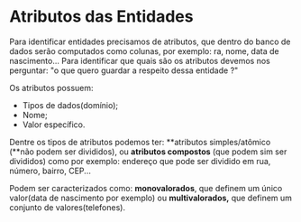 # Atributos das Entidades

Para identificar entidades precisamos de atributos, que dentro do banco de dados serão computados como colunas, por exemplo: ra, nome, data de nascimento... Para identificar que quais são os atributos devemos nos perguntar: "o que quero guardar a respeito dessa entidade ?"

Os atributos possuem: 

* Tipos de dados\(domínio\);
* Nome;
* Valor específico.

Dentre os tipos de atributos podemos ter: **atributos simples/atômico \(**não podem ser divididos\), ou **atributos compostos** \(que podem sim ser divididos\) como por exemplo: endereço que pode ser dividido em rua, número, bairro, CEP...

Podem ser caracterizados como: **monovalorados**, que definem um único valor\(data de nascimento por exemplo\) ou **multivalorados,**  que definem um conjunto de valores\(telefones\).

